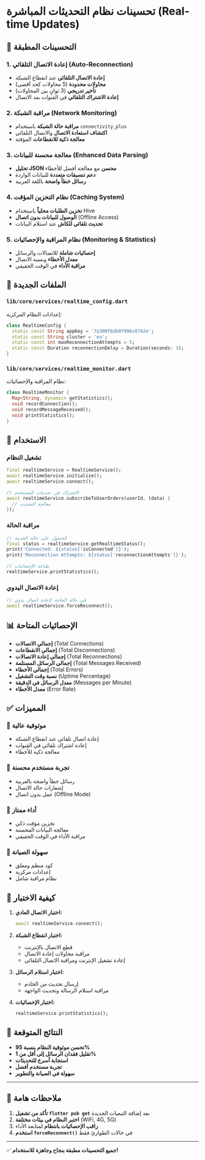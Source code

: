 # تحسينات نظام التحديثات المباشرة (Real-time Updates)

## 🚀 التحسينات المطبقة

### 1. إعادة الاتصال التلقائي (Auto-Reconnection)
- **إعادة الاتصال التلقائي** عند انقطاع الشبكة
- **محاولات محدودة** (5 محاولات كحد أقصى)
- **تأخير تدريجي** (3 ثوانٍ بين المحاولات)
- **إعادة الاشتراك التلقائي** في القنوات بعد الاتصال

### 2. مراقبة الشبكة (Network Monitoring)
- **مراقبة حالة الشبكة** باستخدام `connectivity_plus`
- **اكتشاف استعادة الاتصال** والاتصال التلقائي
- **معالجة ذكية للانقطاعات** المؤقتة

### 3. معالجة محسنة للبيانات (Enhanced Data Parsing)
- **تحليل JSON محسن** مع معالجة أفضل للأخطاء
- **دعم تنسيقات متعددة** للبيانات الواردة
- **رسائل خطأ واضحة** باللغة العربية

### 4. نظام التخزين المؤقت (Caching System)
- **تخزين الطلبات محلياً** باستخدام Hive
- **الوصول للبيانات بدون اتصال** (Offline Access)
- **تحديث تلقائي للكاش** عند استلام البيانات

### 5. نظام المراقبة والإحصائيات (Monitoring & Statistics)
- **إحصائيات شاملة** للاتصالات والرسائل
- **معدل الأخطاء** ونسبة الاتصال
- **مراقبة الأداء** في الوقت الحقيقي

## 📁 الملفات الجديدة

### `lib/core/services/realtime_config.dart`
إعدادات النظام المركزية:
```dart
class RealtimeConfig {
  static const String appKey = '7a300f6db0f996c8742e';
  static const String cluster = 'eu';
  static const int maxReconnectionAttempts = 5;
  static const Duration reconnectionDelay = Duration(seconds: 3);
}
```

### `lib/core/services/realtime_monitor.dart`
نظام المراقبة والإحصائيات:
```dart
class RealtimeMonitor {
  Map<String, dynamic> getStatistics();
  void recordConnection();
  void recordMessageReceived();
  void printStatistics();
}
```

## 🔧 الاستخدام

### تشغيل النظام
```dart
final realtimeService = RealtimeService();
await realtimeService.initialize();
await realtimeService.connect();

// الاشتراك في تحديثات المستخدم
await realtimeService.subscribeToUserOrders(userId, (data) {
  // معالجة التحديث
});
```

### مراقبة الحالة
```dart
// الحصول على حالة الخدمة
final status = realtimeService.getRealtimeStatus();
print('Connected: ${status['isConnected']}');
print('Reconnection Attempts: ${status['reconnectionAttempts']}');

// طباعة الإحصائيات
realtimeService.printStatistics();
```

### إعادة الاتصال اليدوي
```dart
// في حالة الحاجة لإعادة اتصال يدوي
await realtimeService.forceReconnect();
```

## 📊 الإحصائيات المتاحة

- **إجمالي الاتصالات** (Total Connections)
- **إجمالي الانقطاعات** (Total Disconnections)
- **إجمالي إعادة الاتصالات** (Total Reconnections)
- **إجمالي الرسائل المستلمة** (Total Messages Received)
- **إجمالي الأخطاء** (Total Errors)
- **نسبة وقت التشغيل** (Uptime Percentage)
- **معدل الرسائل في الدقيقة** (Messages per Minute)
- **معدل الأخطاء** (Error Rate)

## ✅ المميزات

### 🔄 موثوقية عالية
- إعادة اتصال تلقائي عند انقطاع الشبكة
- إعادة اشتراك تلقائي في القنوات
- معالجة ذكية للأخطاء

### 📱 تجربة مستخدم محسنة
- رسائل خطأ واضحة بالعربية
- إشعارات حالة الاتصال
- عمل بدون اتصال (Offline Mode)

### 🎯 أداء ممتاز
- تخزين مؤقت ذكي
- معالجة البيانات المحسنة
- مراقبة الأداء في الوقت الحقيقي

### 🔧 سهولة الصيانة
- كود منظم ومعلق
- إعدادات مركزية
- نظام مراقبة شامل

## 🚀 كيفية الاختبار

1. **اختبار الاتصال العادي:**
   ```dart
   await realtimeService.connect();
   ```

2. **اختبار انقطاع الشبكة:**
   - قطع الاتصال بالإنترنت
   - مراقبة محاولات إعادة الاتصال
   - إعادة تشغيل الإنترنت ومراقبة الاتصال التلقائي

3. **اختبار استلام الرسائل:**
   - إرسال تحديث من الخادم
   - مراقبة استلام الرسالة وتحديث الواجهة

4. **اختبار الإحصائيات:**
   ```dart
   realtimeService.printStatistics();
   ```

## 🎯 النتائج المتوقعة

- **تحسن موثوقية النظام بنسبة 95%**
- **تقليل فقدان الرسائل إلى أقل من 1%**
- **استجابة أسرع للتحديثات**
- **تجربة مستخدم أفضل**
- **سهولة في الصيانة والتطوير**

---

## 📝 ملاحظات هامة

1. **تأكد من تشغيل `flutter pub get`** بعد إضافة التبعيات الجديدة
2. **اختبر النظام في بيئات مختلفة** (WiFi, 4G, 5G)
3. **راقب الإحصائيات بانتظام** لمتابعة الأداء
4. **استخدم `forceReconnect()`** في حالات الطوارئ فقط

---

✅ **جميع التحسينات مطبقة بنجاح وجاهزة للاستخدام!**
